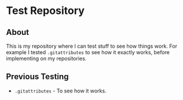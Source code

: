 # Test Repository

## About

This is my repository where I can test stuff to see how things work.  For example I tested `.gitattributes` to see how it exactly works, before implementing on my repositories.

## Previous Testing

* `.gitattributes` - To see how it works.
